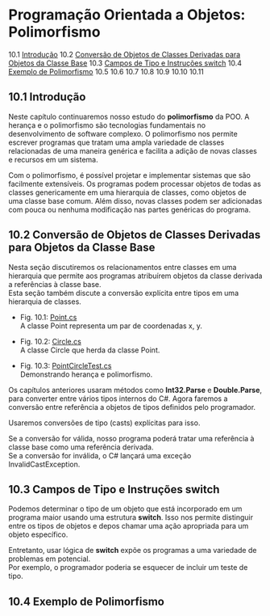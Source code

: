 # Programação Orientada a Objetos: Polimorfismo

10.1 [Introdução](#101-introdução)
10.2 [Conversão de Objetos de Classes Derivadas para Objetos da Classe Base](#102-conversão-de-objetos-de-classes-derivadas-para-objetos-da-classe-base)
10.3 [Campos de Tipo e Instruções switch](#103-campos-de-tipo-e-instruções-switch)
10.4 [Exemplo de Polimorfismo](#104-exemplo-de-polimorfismo)
10.5
10.6
10.7
10.8
10.9
10.10
10.11

## 10.1 Introdução

Neste capítulo continuaremos nosso estudo do **polimorfismo** da POO.
A herança e o polimorfismo são tecnologias fundamentais no desenvolvimento de software complexo.
O polimorfismo nos permite escrever programas que tratam uma ampla variedade de classes relacionadas de uma maneira genérica e facilita a adição de novas classes e recursos em um sistema.

Com o polimorfismo, é possível projetar e implementar sistemas que são facilmente extensíveis.
Os programas podem processar objetos de todas as classes genericamente em uma hierarquia de classes, como objetos de uma classe base comum.
Além disso, novas classes podem ser adicionadas com pouca ou nenhuma modificação nas partes genéricas do programa.

## 10.2 Conversão de Objetos de Classes Derivadas para Objetos da Classe Base

Nesta seção discutiremos os relacionamentos entre classes em uma hierarquia que permite aos programas atribuírem objetos da classe derivada a referências à classe base.\
Esta seção também discute a conversão explícita entre tipos em uma hierarquia de classes.

- Fig. 10.1: [Point.cs](./Fig-10.01%20-%20Point.cs)\
A classe Point representa um par de coordenadas x, y.

- Fig. 10.2: [Circle.cs](./Fig-10.02%20-%20Circle.cs)\
A classe Circle que herda da classe Point.

- Fig. 10.3: [PointCircleTest.cs](./Fig-10.03%20-%20PointCircleTest.cs)\
Demonstrando herança e polimorfismo.

Os capítulos anteriores usaram métodos como **Int32.Parse** e **Double.Parse**, para converter entre vários tipos internos do C#.
Agora faremos a conversão entre referência a objetos de tipos definidos pelo programador.

Usaremos conversões de tipo (casts) explícitas para isso.

Se a conversão for válida, nosso programa poderá tratar uma referência à classe base como uma referência derivada.\
Se a conversão for inválida, o C# lançará uma exceção InvalidCastException.

## 10.3 Campos de Tipo e Instruções switch

Podemos determinar o tipo de um objeto que está incorporado em um programa maior usando uma estrutura **switch**.
Isso nos permite distinguir entre os tipos de objetos e depos chamar uma ação apropriada para um objeto específico.

Entretanto, usar lógica de **switch** expõe os programas a uma variedade de problemas em potencial.\
Por exemplo, o programador poderia se esquecer de incluir um teste de tipo.

## 10.4 Exemplo de Polimorfismo
